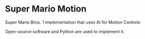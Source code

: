 # Super Mario Motion
Super Mario Bros. 1 implementation that uses AI for Motion Controls 

Open-source software and Python are used to implement it.
